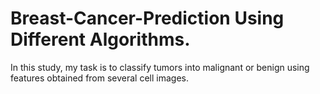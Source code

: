 # Breast-Cancer-Prediction Using Different Algorithms.
In this study, my task is to classify tumors into malignant or benign using features obtained from several cell images.
